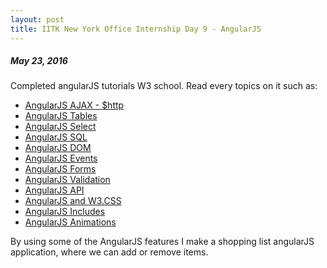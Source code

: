 ```yaml
---
layout: post
title: IITK New York Office Internship Day 9 - AngularJS 
---
```

##### *May 23, 2016*

Completed angularJS tutorials W3 school. Read every topics on it such as: 

* [AngularJS AJAX - $http](http://www.w3schools.com/angular/angular_http.asp)
* [AngularJS Tables](http://www.w3schools.com/angular/angular_tables.asp)
* [AngularJS Select](http://www.w3schools.com/angular/angular_select.asp)
* [AngularJS SQL](http://www.w3schools.com/angular/angular_sql.asp)
* [AngularJS DOM](http://www.w3schools.com/angular/angular_htmldom.asp)
* [AngularJS Events](http://www.w3schools.com/angular/angular_events.asp)
* [AngularJS Forms](http://www.w3schools.com/angular/angular_forms.asp)
* [AngularJS Validation](http://www.w3schools.com/angular/angular_validation.asp)
* [AngularJS API](http://www.w3schools.com/angular/angular_api.asp)
* [AngularJS and W3.CSS](http://www.w3schools.com/angular/angular_w3css.asp)
* [AngularJS Includes](http://www.w3schools.com/angular/angular_includes.asp)
* [AngularJS Animations](http://www.w3schools.com/angular/angular_animations.asp)

 By using some of the AngularJS features I make a shopping list angularJS application, where we can add or remove items.
